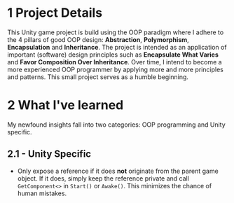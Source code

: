 # 1 Project Details
This Unity game project is build using the OOP paradigm where I adhere to the 4 pillars of good OOP design: **Abstraction**, **Polymorphism**, **Encapsulation** and **Inheritance**. The project is intended as an application of important (software) design principles such as **Encapsulate What Varies** and  **Favor Composition Over Inheritance**. Over time, I intend to become a more experienced OOP programmer by applying more and more principles and patterns. This small project serves as a humble beginning.
# 2 What I've learned
My newfound insights fall into two categories: OOP programming and Unity specific.
## 2.1 - Unity Specific 
- Only expose a reference if it does **not** originate from the parent game object. If it does, simply keep the reference private and call `GetComponent<>` in `Start()` or `Awake()`. This minimizes the chance of human mistakes.
